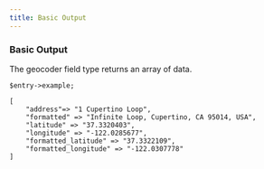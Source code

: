 ```yaml
---
title: Basic Output
---
```


### Basic Output

The geocoder field type returns an array of data.

    $entry->example;

    [
        "address"=> "1 Cupertino Loop",
        "formatted" => "Infinite Loop, Cupertino, CA 95014, USA",
        "latitude" => "37.3320403",
        "longitude" => "-122.0285677",
        "formatted_latitude" => "37.3322109",
        "formatted_longitude" => "-122.0307778"
    ]


